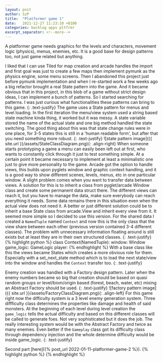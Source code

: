 ```yaml
---
layout: post
author: SzP
title:  "Platformer game 1"
date:   2021-12-27 11:23:10 +0100
categories: backlog apps pltfrmr
excerpt_separator: <!--more-->
---
```

A platformer game needs graphics for the levels and characters, movement logic (physics), menus, enemies, etc. It is a good base for design patterns too, not just game related but anything.
<!--more-->
I liked that I can use Tiled for map creation and arcade handles the import and first goal was just to create a few maps then implement pymunk as the physics engine, some menu screens. Then I abandoned this project just before pymunk implementation and when I re-started work a few weeks ago a big refactor brought a real State pattern into the game. And it became obvious that in this project, in this blob of a game without strict design ideas, I can implement a bunch of patterns. So I started searching for patterns. I was just curious what functionalities these patterns can bring to this game.
{: .text-justify}
The game uses a State pattern for menus and level loading. In the first iteration the menu/view system used a string based state machine kinda thing, it worked but it was messy. A state variable stored the name of the actual state and one big method handled the state switching. The good thing about this was that state change rules were in one place, for 3-5 states this is still in a 'human readable form', but after that you need something more robust.
{: .text-justify}
![state pattern image]({{ site.url }}/assets/StateClassDiagram.png){: .align-right}
When someone starts prototyping a game a menu can easily been left out at first, who wants to constantly click through it just to test something simple. At a certain point it became necessary to implement at least a minimalistic one just to give more personality to the game. Arcade got the option to handle views, this builds upon pyglets window and graphic context handling, and it is a good way to show different scenes, levels, menus, etc in one particular window. A slight problem comes when you want to transfer data between views. A solution for this is to inherit a class from pyglet/arcade Window class and create some permanent data struct there. The different views can reach it, but you have to manage the data, make sure everybody can reach everything it needs. Some data remains there in this situation even when the actual view does not need it. A better or just different solution could be to inherit a base State class from arcade.View and inherit every view from it. It seemed more simple so I decided to use this version. For the shared data I created a `NamedTuple` named `Context` and now this is the only class that the view share between each other (previous version contained 3-4 different classes). The problem with unnecessary information floating around is still exists but at least they are in their own structured classes.
{: .text-justify}
{% highlight python %}
class Context(NamedTuple):
    window: Window
    game_logic: GameLogic
    player: 
{% endhighlight %}
With a base class like this the views became States which creates a more obvious role for them. Especially with a set_next_state method which is to load the next state/view into the window and handles the `Context` transfer too.
{: .text-justify}

Enemy creation was handled with a Factory design pattern. Later when the enemy numbers became so big that creation should be based on quasi random groups or level/biom/origin based (forest, beach, water, etc) mixing an Abstract Factory should be used.
{: .text-justify}
![factory pattern image]({{ site.url }}/assets/FactoryClassDiagram.png){: .align-left}
For this game right now the difficulty system is a 3 level enemy generation system. Three diffficulty class determines the properties like damage and health of said monsters. At the beginning of each level during level creation the `game_logic` tells the actual difficulty and based on this different classes will be called to generate foes. Not very sophisticated but it does the job. The really interesting system would be with the Abstract Factory and twice as many enemies. Even better if the `Gameplay` class got its difficulty class through dependency injection and the whole determine difficulty would be inside game_logic.
{: .text-justify}

Second part [here]({% post_url 2022-01-11-platformer-game-2 %}).
{% highlight python %}
{% endhighlight %}